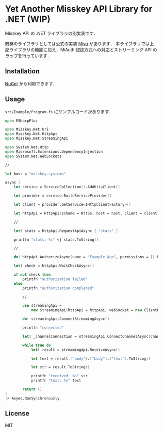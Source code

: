 # Yet Another Misskey API Library for .NET (WIP)

Misskey API の .NET ライブラリの別実装です．

既存のライブラリとしては公式の実装 [Misq](https://github.com/syuilo/Misq) があります．
本ライブラリでは上記ライブラリの機能に加え，MiAuth 認証方式への対応とストリーミング API のラップを行っています．

## Installation

[NuGet](https://www.nuget.org/packages/Misskey.Net) から利用できます．

## Usage

`src/Example/Program.fs` にサンプルコードがあります．

```fsharp
open FSharpPlus

open Misskey.Net.Uri
open Misskey.Net.HttpApi
open Misskey.Net.StreamingApi

open System.Net.Http
open Microsoft.Extensions.DependencyInjection
open System.Net.WebSockets

//

let host = "misskey.systems"

async {
    let service = ServiceCollection().AddHttpClient()

    let provider = service.BuildServiceProvider()

    let client = provider.GetService<IHttpClientFactory>()

    let httpApi = HttpApi(scheme = Https, host = host, client = client)

    //

    let! stats = httpApi.RequestApiAsync [ "stats" ]

    printfn "stats: %s" <| stats.ToString()

    //

    do! httpApi.AuthorizeAsync(name = "Example App", permissions = [| Permission.Write <| PermissionKind.Account() |])

    let! check = httpApi.WaitCheckAsync()

    if not check then
        printfn "authorization failed"
    else
        printfn "authorization completed"

        //

        use streamingApi =
            new StreamingApi(httpApi = httpApi, webSocket = new ClientWebSocket())

        do! streamingApi.ConnectStreamingAsync()

        printfn "connected"

        let! _channelConnection = streamingApi.ConnectChannelAsync(Channel.GlobalTimeline())

        while true do
            let! result = streamingApi.ReceiveAsync()

            let text = result.["body"].["body"].["text"].ToString()

            let str = result.ToString()

            printfn "received: %s" str
            printfn "text: %s" text

        return ()
}
|> Async.RunSynchronously
```

## License

MIT
